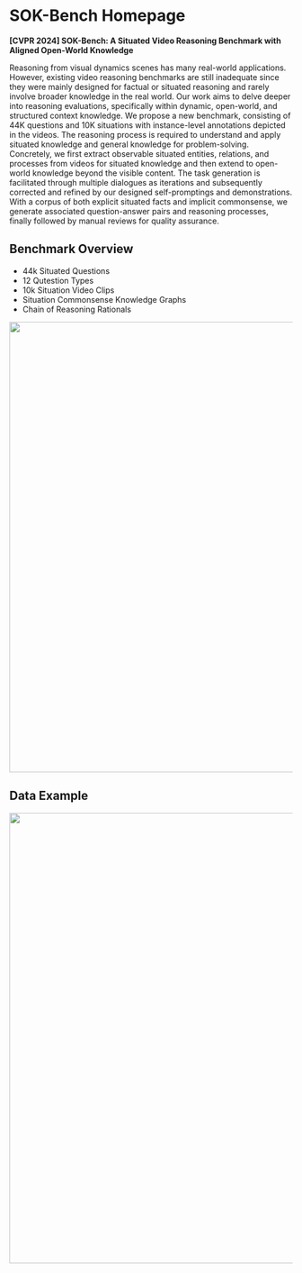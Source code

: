 # SOK-Bench Homepage
**[CVPR 2024] SOK-Bench: A Situated Video Reasoning Benchmark with Aligned Open-World Knowledge**

Reasoning from visual dynamics scenes has many real-world applications. However, existing video reasoning benchmarks are still inadequate since they were mainly designed for factual or situated reasoning and rarely involve broader knowledge in the real world.
Our work aims to delve deeper into reasoning evaluations, specifically within dynamic, open-world, and structured context knowledge. 
We propose a new benchmark, consisting of 44K questions and 10K situations with instance-level annotations depicted in the videos. The reasoning process is required to understand and apply situated knowledge and general knowledge for problem-solving.
Concretely, we first extract observable situated entities, relations, and processes from videos for situated knowledge and then extend to open-world knowledge beyond the visible content. 
The task generation is facilitated through multiple dialogues as iterations and subsequently corrected and refined by our designed self-promptings and demonstrations.
With a corpus of both explicit situated facts and implicit commonsense, we generate associated question-answer pairs and reasoning processes, finally followed by manual reviews for quality assurance.

## Benchmark Overview
* 44k Situated Questions
* 12 Qutestion Types
* 10k Situation Video Clips
* Situation Commonsense Knowledge Graphs
* Chain of Reasoning Rationals

<div align="center">
<img src="img/fig_overview.png" width="800" >
</div>


## Data Example

<div align="center">
<img src="img/fig_qa_examples.png" width="800" >
</div>






